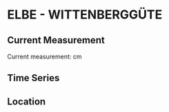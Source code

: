 # ELBE - WITTENBERGGÜTE

## Current Measurement

Current measurement: <Value topic="rivers/pegel-online/ELBE/WITTENBERGGÜTE/measurementValue"/> cm

## Time Series

<TimeSeries topic="rivers/pegel-online/ELBE/WITTENBERGGÜTE/measurementValue" period="week" />

## Location

<WorldMap>
  <Marker lat="None" lon="None" labelTopic="rivers/pegel-online/ELBE/WITTENBERGGÜTE" />
</WorldMap>
